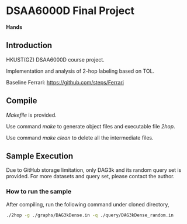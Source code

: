 # DSAA6000D Final Project

**Hands**

## Introduction

HKUST(GZ) DSAA6000D course project. 

Implementation and analysis of 2-hop labeling based on TOL. 

Baseline Ferrari: https://github.com/steps/Ferrari

## Compile

*Makefile* is provided. 

Use command *make* to generate object files and executable file *2hop*.

Use command *make clean* to delete all the intermediate files. 

## Sample Execution

Due to GitHub storage limitation, only DAG3k and its random query set is provided. For more datasets and query set, please contact the author.

### How to run the sample

After compiling, run the following command under cloned directory,

```bash
./2hop -g ./graphs/DAG3kDense.in -q ./query/DAG3kDense_random.in 
```








